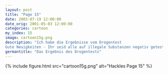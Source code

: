 ```yaml
---
layout: post
title: "Page 15"
date: 2003-07-19 12:00:00
date_orig: 2001-05-03 12:00:00
categories: cartoon
my_index: 15
image: cartoon15g.png
description: "Ich habe die Ergebnisse vom Drogentest 
Gute Neuigkeiten - Ihr seid alle auf illegale Substanzen negativ getestet worden Aber die Leute aus dem Labor denken, dass ihr alle zuviel Kaffee konsumiert.Das können die an unseren Urin proben feststellenDie sagen, dass wegen eurer Proben das Labor wie Starbucks gerochen hat ups cool krass hazel hackles peter percy boss dog katarina vittles"
germantitle: "Das Ergebnis des Drogentests"
---
```


{% include figure.html src="cartoon15g.png" alt="Hackles Page 15"  %}
